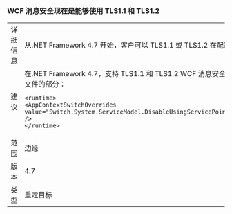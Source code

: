 ### <a name="wcf-message-security-now-is-able-to-use-tls11-and-tls12"></a>WCF 消息安全现在是能够使用 TLS1.1 和 TLS1.2

|   |   |
|---|---|
|详细信息|从.NET Framework 4.7 开始，客户可以 TLS1.1 或 TLS1.2 在配置的 SSL3.0 和 TLS1.0 除了通过应用程序配置设置的 WCF 消息安全性。|
|建议|在.NET Framework 4.7，支持 TLS1.1 和 TLS1.2 WCF 消息安全中的默认处于禁用状态。 你可以通过添加以下行将对启用它<code>&lt;runtime&gt;</code>app.config 或 web.config 文件的部分：<pre><code class="language-xml">&lt;runtime&gt;&#13;&#10;&lt;AppContextSwitchOverrides value=&quot;Switch.System.ServiceModel.DisableUsingServicePointManagerSecurityProtocols=false;Switch.System.Net.DontEnableSchUseStrongCrypto=false&quot; /&gt;&#13;&#10;&lt;/runtime&gt;&#13;&#10;</code></pre>|
|范围|边缘|
|版本|4.7|
|类型|重定目标|


